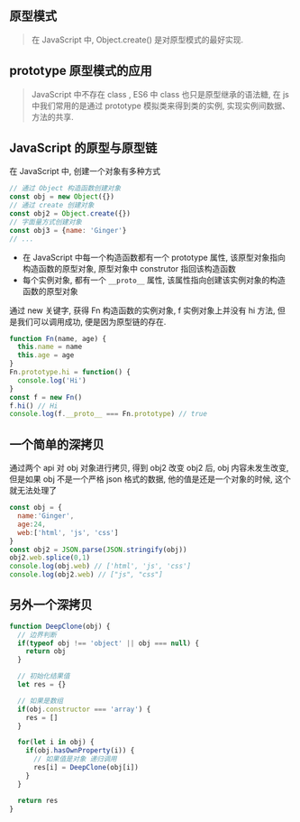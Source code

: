 ## 原型模式

> 在 JavaScript 中, Object.create() 是对原型模式的最好实现.

## prototype 原型模式的应用

> JavaScript 中不存在 class , ES6 中 class 也只是原型继承的语法糖, 在 js 中我们常用的是通过 prototype 模拟类来得到类的实例, 实现实例间数据、方法的共享.

## JavaScript 的原型与原型链

在 JavaScript 中, 创建一个对象有多种方式

```JavaScript
// 通过 Object 构造函数创建对象
const obj = new Object({})
// 通过 create 创建对象
const obj2 = Object.create({})
// 字面量方式创建对象
const obj3 = {name: 'Ginger'}
// ...
```

- 在 JavaScript 中每一个构造函数都有一个 prototype 属性, 该原型对象指向构造函数的原型对象, 原型对象中 construtor 指回该构造函数
- 每个实例对象, 都有一个 `__proto__` 属性, 该属性指向创建该实例对象的构造函数的原型对象

通过 new 关键字, 获得 Fn 构造函数的实例对象, f 实例对象上并没有 hi 方法, 但是我们可以调用成功, 便是因为原型链的存在.

```JavaScript
function Fn(name, age) {
  this.name = name
  this.age = age
}
Fn.prototype.hi = function() {
  console.log('Hi')
}
const f = new Fn()
f.hi() // Hi
console.log(f.__proto__ === Fn.prototype) // true
```

## 一个简单的深拷贝

通过两个 api 对 obj 对象进行拷贝, 得到 obj2 改变 obj2 后, obj 内容未发生改变, 但是如果 obj 不是一个严格 json 格式的数据, 他的值是还是一个对象的时候, 这个就无法处理了

```JavaScript
const obj = {
  name:'Ginger',
  age:24,
  web:['html', 'js', 'css']
}
const obj2 = JSON.parse(JSON.stringify(obj))
obj2.web.splice(0,1)
console.log(obj.web) // ['html', 'js', 'css']
console.log(obj2.web) // ["js", "css"]
```

## 另外一个深拷贝

```JavaScript
function DeepClone(obj) {
  // 边界判断
  if(typeof obj !== 'object' || obj === null) {
    return obj
  }

  // 初始化结果值
  let res = {}

  // 如果是数组
  if(obj.constructor === 'array') {
    res = []
  }

  for(let i in obj) {
    if(obj.hasOwnProperty(i)) {
      // 如果值是对象 递归调用
      res[i] = DeepClone(obj[i])
    }
  }

  return res
}
```
